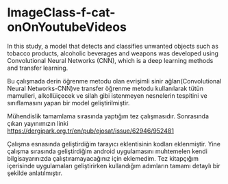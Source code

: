 # ImageClass-f-cat-onOnYoutubeVideos
In this study, a model that detects and classifies unwanted objects such as tobacco products, alcoholic beverages and weapons was developed using Convolutional Neural Networks (CNN), which is a deep learning methods and transfer learning.

Bu çalışmada derin öğrenme metodu olan evrişimli sinir ağları(Convolutional Neural Networks-CNN)ve transfer öğrenme metodu kullanılarak tütün mamulleri, alkollüiçecek ve silah gibi istenmeyen nesnelerin tespitini ve sınıflamasını yapan bir model geliştirilmiştir.

Mühendislik tamamlama sırasında yaptığım tez çalışmasıdır. Sonrasında çıkan yayınımızın linki https://dergipark.org.tr/en/pub/ejosat/issue/62946/952481

Çalışma esnasında geliştirdiğim tarayıcı eklentisinin kodları eklenmiştir. Yine çalışma sırasında geliştirdiğim android uygulamasını muhtemelen kendi bilgisayarınızda çalıştıramayacağınız için eklemedim. Tez kitapçığım içerisinde uygulamaları geliştirirken kullandığım adımların tamamı detaylı bir şekilde anlatılmıştır.
